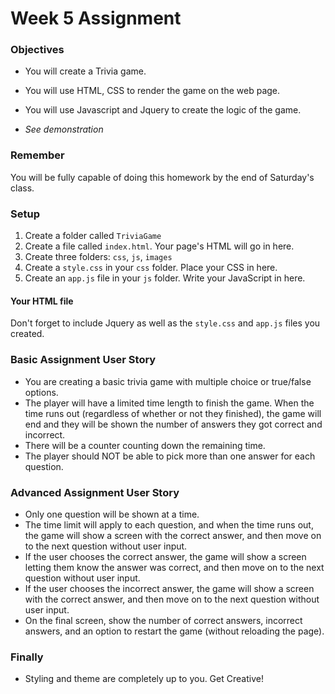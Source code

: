 # Week 5 Assignment

### Objectives
* You will create a Trivia game.

* You will use HTML, CSS to render the game on the web page.

* You will use Javascript and Jquery to create the logic of the game.

* _See demonstration_

### Remember

You will be fully capable of doing this homework by the end of Saturday's class.


### Setup
  1. Create a folder called `TriviaGame`
  2. Create a file called `index.html`. Your page's HTML will go in here.
  2. Create three folders: `css`, `js`, `images`
  3. Create a `style.css` in your `css` folder. Place your CSS in here.
  4. Create an `app.js` file in your `js` folder. Write your JavaScript in here.

#### Your HTML file
  Don't forget to include Jquery as well as the `style.css` and `app.js` files you created.

### Basic Assignment User Story
  * You are creating a basic trivia game with multiple choice or true/false options.
  * The player will have a limited time length to finish the game. When the time runs out (regardless of whether or not they finished), the game will end and they will be shown the number of answers they got correct and incorrect.
  * There will be a counter counting down the remaining time.
  * The player should NOT be able to pick more than one answer for each question.

### Advanced Assignment User Story
  * Only one question will be shown at a time.
  * The time limit will apply to each question, and when the time runs out, the game will show a screen with the correct answer, and then move on to the next question without user input.
  * If the user chooses the correct answer, the game will show a screen letting them know the answer was correct, and then move on to the next question without user input.
  * If the user chooses the incorrect answer, the game will show a screen with the correct answer, and then move on to the next question without user input.
  * On the final screen, show the number of correct answers, incorrect answers, and an option to restart the game (without reloading the page).


### Finally
  * Styling and theme are completely up to you. Get Creative!
